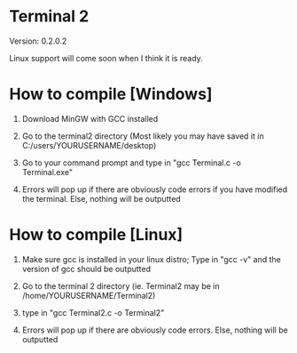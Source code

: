<h1> Terminal 2 </h1>

Version: 0.2.0.2

Linux support will come soon when I think it is ready.


<h1>How to compile [Windows] </h1>

1. Download MinGW with GCC installed

2. Go to the terminal2 directory (Most likely you may have saved it in C:/users/YOURUSERNAME/desktop)

4. Go to your command prompt and type in "gcc Terminal.c -o Terminal.exe"

5. Errors will pop up if there are obviously code errors if you have modified the terminal. Else, nothing will be outputted


<h1>How to compile [Linux]</h1>

1. Make sure gcc is installed in your linux distro; Type in "gcc -v" and the version of gcc should be outputted

2. Go to the terminal 2 directory (ie. Terminal2 may be in /home/YOURUSERNAME/Terminal2)

3. type in "gcc Terminal2.c -o Terminal2"

4. Errors will pop up if there are obviously code errors. Else, nothing will be outputted
